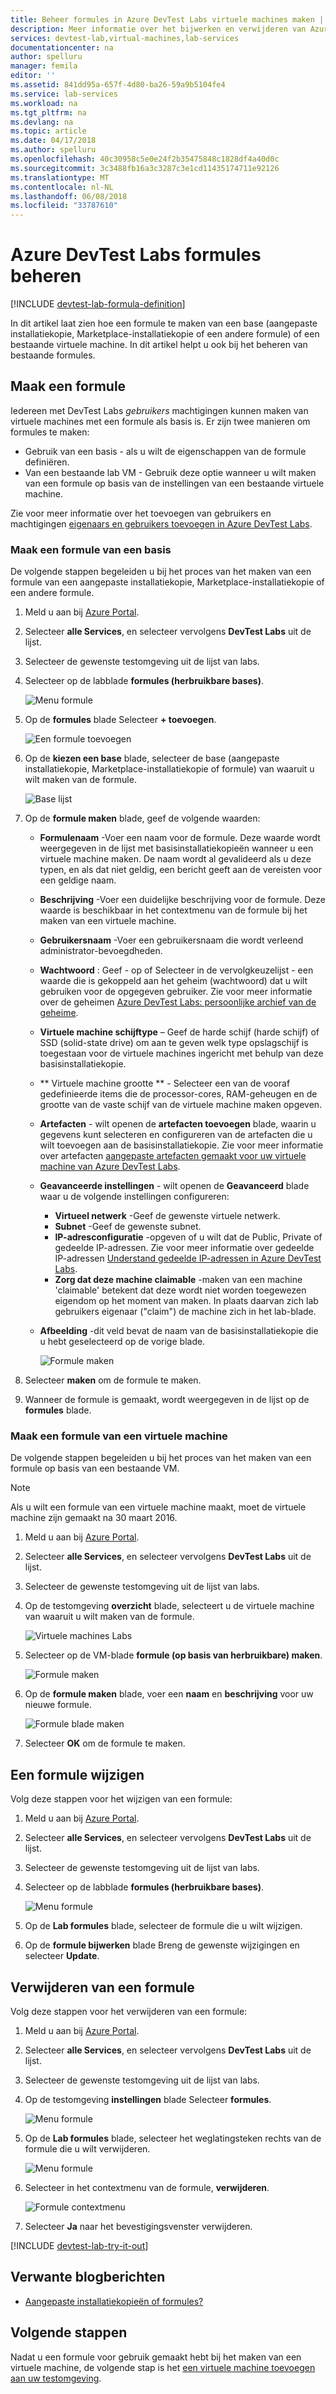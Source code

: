 ```yaml
---
title: Beheer formules in Azure DevTest Labs virtuele machines maken | Microsoft Docs
description: Meer informatie over het bijwerken en verwijderen van Azure DevTest Labs formules
services: devtest-lab,virtual-machines,lab-services
documentationcenter: na
author: spelluru
manager: femila
editor: ''
ms.assetid: 841dd95a-657f-4d80-ba26-59a9b5104fe4
ms.service: lab-services
ms.workload: na
ms.tgt_pltfrm: na
ms.devlang: na
ms.topic: article
ms.date: 04/17/2018
ms.author: spelluru
ms.openlocfilehash: 40c30958c5e0e24f2b35475848c1828df4a40d0c
ms.sourcegitcommit: 3c3488fb16a3c3287c3e1cd11435174711e92126
ms.translationtype: MT
ms.contentlocale: nl-NL
ms.lasthandoff: 06/08/2018
ms.locfileid: "33787610"
---
```

# <a name="manage-azure-devtest-labs-formulas"></a>Azure DevTest Labs formules beheren

[!INCLUDE [devtest-lab-formula-definition](../../includes/devtest-lab-formula-definition.md)]

In dit artikel laat zien hoe een formule te maken van een base (aangepaste installatiekopie, Marketplace-installatiekopie of een andere formule) of een bestaande virtuele machine. In dit artikel helpt u ook bij het beheren van bestaande formules.

## <a name="create-a-formula"></a>Maak een formule
Iedereen met DevTest Labs *gebruikers* machtigingen kunnen maken van virtuele machines met een formule als basis is. Er zijn twee manieren om formules te maken: 

* Gebruik van een basis - als u wilt de eigenschappen van de formule definiëren.
* Van een bestaande lab VM - Gebruik deze optie wanneer u wilt maken van een formule op basis van de instellingen van een bestaande virtuele machine.

Zie voor meer informatie over het toevoegen van gebruikers en machtigingen [eigenaars en gebruikers toevoegen in Azure DevTest Labs](./devtest-lab-add-devtest-user.md).

### <a name="create-a-formula-from-a-base"></a>Maak een formule van een basis
De volgende stappen begeleiden u bij het proces van het maken van een formule van een aangepaste installatiekopie, Marketplace-installatiekopie of een andere formule.

1. Meld u aan bij [Azure Portal](http://go.microsoft.com/fwlink/p/?LinkID=525040).

2. Selecteer **alle Services**, en selecteer vervolgens **DevTest Labs** uit de lijst.

3. Selecteer de gewenste testomgeving uit de lijst van labs.  

4. Selecteer op de labblade **formules (herbruikbare bases)**.
   
    ![Menu formule](./media/devtest-lab-create-formulas/lab-settings-formulas.png)

5. Op de **formules** blade Selecteer **+ toevoegen**.
   
    ![Een formule toevoegen](./media/devtest-lab-create-formulas/add-formula.png)

6. Op de **kiezen een base** blade, selecteer de base (aangepaste installatiekopie, Marketplace-installatiekopie of formule) van waaruit u wilt maken van de formule.
   
    ![Base lijst](./media/devtest-lab-create-formulas/base-list.png)

7. Op de **formule maken** blade, geef de volgende waarden:
   
    * **Formulenaam** -Voer een naam voor de formule. Deze waarde wordt weergegeven in de lijst met basisinstallatiekopieën wanneer u een virtuele machine maken. De naam wordt al gevalideerd als u deze typen, en als dat niet geldig, een bericht geeft aan de vereisten voor een geldige naam.
    * **Beschrijving** -Voer een duidelijke beschrijving voor de formule. Deze waarde is beschikbaar in het contextmenu van de formule bij het maken van een virtuele machine.
    * **Gebruikersnaam** -Voer een gebruikersnaam die wordt verleend administrator-bevoegdheden.
    * **Wachtwoord** : Geef - op of Selecteer in de vervolgkeuzelijst - een waarde die is gekoppeld aan het geheim (wachtwoord) dat u wilt gebruiken voor de opgegeven gebruiker. Zie voor meer informatie over de geheimen [Azure DevTest Labs: persoonlijke archief van de geheime](https://azure.microsoft.com/updates/azure-devtest-labs-keep-your-secrets-safe-and-easy-to-use-with-the-new-personal-secret-store/).
    * **Virtuele machine schijftype** – Geef de harde schijf (harde schijf) of SSD (solid-state drive) om aan te geven welk type opslagschijf is toegestaan voor de virtuele machines ingericht met behulp van deze basisinstallatiekopie.
    * ** Virtuele machine grootte ** - Selecteer een van de vooraf gedefinieerde items die de processor-cores, RAM-geheugen en de grootte van de vaste schijf van de virtuele machine maken opgeven. 
    * **Artefacten** - wilt openen de **artefacten toevoegen** blade, waarin u gegevens kunt selecteren en configureren van de artefacten die u wilt toevoegen aan de basisinstallatiekopie. Zie voor meer informatie over artefacten [aangepaste artefacten gemaakt voor uw virtuele machine van Azure DevTest Labs](devtest-lab-artifact-author.md).
    * **Geavanceerde instellingen** - wilt openen de **Geavanceerd** blade waar u de volgende instellingen configureren:
        * **Virtueel netwerk** -Geef de gewenste virtuele netwerk.
        * **Subnet** -Geef de gewenste subnet.    
        * **IP-adresconfiguratie** -opgeven of u wilt dat de Public, Private of gedeelde IP-adressen. Zie voor meer informatie over gedeelde IP-adressen [Understand gedeelde IP-adressen in Azure DevTest Labs](./devtest-lab-shared-ip.md).
        * **Zorg dat deze machine claimable** -maken van een machine 'claimable' betekent dat deze wordt niet worden toegewezen eigendom op het moment van maken. In plaats daarvan zich lab gebruikers eigenaar ("claim") de machine zich in het lab-blade.     
    * **Afbeelding** -dit veld bevat de naam van de basisinstallatiekopie die u hebt geselecteerd op de vorige blade. 
     
       ![Formule maken](./media/devtest-lab-create-formulas/create-formula.png)

8. Selecteer **maken** om de formule te maken.

9. Wanneer de formule is gemaakt, wordt weergegeven in de lijst op de **formules** blade.

### <a name="create-a-formula-from-a-vm"></a>Maak een formule van een virtuele machine
De volgende stappen begeleiden u bij het proces van het maken van een formule op basis van een bestaande VM. 

> [!NOTE]
> Als u wilt een formule van een virtuele machine maakt, moet de virtuele machine zijn gemaakt na 30 maart 2016. 
> 
> 

1. Meld u aan bij [Azure Portal](http://go.microsoft.com/fwlink/p/?LinkID=525040).
2. Selecteer **alle Services**, en selecteer vervolgens **DevTest Labs** uit de lijst.
3. Selecteer de gewenste testomgeving uit de lijst van labs.  
4. Op de testomgeving **overzicht** blade, selecteert u de virtuele machine van waaruit u wilt maken van de formule.
   
    ![Virtuele machines Labs](./media/devtest-lab-create-formulas/my-vms.png)
5. Selecteer op de VM-blade **formule (op basis van herbruikbare) maken**.
   
    ![Formule maken](./media/devtest-lab-create-formulas/create-formula-menu.png)
6. Op de **formule maken** blade, voer een **naam** en **beschrijving** voor uw nieuwe formule.
   
    ![Formule blade maken](./media/devtest-lab-create-formulas/create-formula-blade.png)
7. Selecteer **OK** om de formule te maken.

## <a name="modify-a-formula"></a>Een formule wijzigen
Volg deze stappen voor het wijzigen van een formule:

1. Meld u aan bij [Azure Portal](http://go.microsoft.com/fwlink/p/?LinkID=525040).
2. Selecteer **alle Services**, en selecteer vervolgens **DevTest Labs** uit de lijst.
3. Selecteer de gewenste testomgeving uit de lijst van labs.  
4. Selecteer op de labblade **formules (herbruikbare bases)**.
   
    ![Menu formule](./media/devtest-lab-manage-formulas/lab-settings-formulas.png)
5. Op de **Lab formules** blade, selecteer de formule die u wilt wijzigen.
6. Op de **formule bijwerken** blade Breng de gewenste wijzigingen en selecteer **Update**.

## <a name="delete-a-formula"></a>Verwijderen van een formule
Volg deze stappen voor het verwijderen van een formule:

1. Meld u aan bij [Azure Portal](http://go.microsoft.com/fwlink/p/?LinkID=525040).
2. Selecteer **alle Services**, en selecteer vervolgens **DevTest Labs** uit de lijst.
3. Selecteer de gewenste testomgeving uit de lijst van labs.  
4. Op de testomgeving **instellingen** blade Selecteer **formules**.
   
    ![Menu formule](./media/devtest-lab-manage-formulas/lab-settings-formulas.png)
5. Op de **Lab formules** blade, selecteer het weglatingsteken rechts van de formule die u wilt verwijderen.
   
    ![Menu formule](./media/devtest-lab-manage-formulas/lab-formulas-blade.png)
6. Selecteer in het contextmenu van de formule, **verwijderen**.
   
    ![Formule contextmenu](./media/devtest-lab-manage-formulas/formula-delete-context-menu.png)
7. Selecteer **Ja** naar het bevestigingsvenster verwijderen.

[!INCLUDE [devtest-lab-try-it-out](../../includes/devtest-lab-try-it-out.md)]

## <a name="related-blog-posts"></a>Verwante blogberichten
* [Aangepaste installatiekopieën of formules?](https://blogs.msdn.microsoft.com/devtestlab/2016/04/06/custom-images-or-formulas/)

## <a name="next-steps"></a>Volgende stappen
Nadat u een formule voor gebruik gemaakt hebt bij het maken van een virtuele machine, de volgende stap is het [een virtuele machine toevoegen aan uw testomgeving](devtest-lab-add-vm.md).

